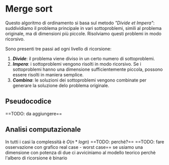 # Merge sort
Questo algoritmo di ordinamento si basa sul metodo *"Divide et Impera"*: suddividiamo il problema principale in vari sottoproblemi, simili al problema originale, ma di dimensioni più piccole. Risolviamo questi problemi in modo ricorsivo. 

Sono presenti tre passi ad ogni livello di ricorsione:
1. ***Divide***: il problema viene diviso in un certo numero di sottoproblemi.
2. ***Impera***: i sottoproblemi vengono risolti in modo ricorsivo. Se i sottoproblemi hanno una dimensione sufficientemente piccola, possono essere risolti in maniera semplice.
3. ***Combina***: le soluzioni dei sottoproblemi vengono combinate per generare la soluzione delo problema originale.

## Pseudocodice
==TODO: da aggiungere==

## Analisi computazionale
In tutti i casi la complessità è $O(n*logn)$
==TODO: perchè?==
==TODO: fare osservazione con grafico real case - worst case==
se usiamo una dimensione con potenza di due ci avviciniamo al modello teorico perchè l'albero di ricorsione è binario